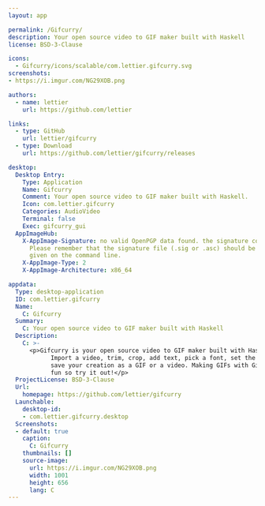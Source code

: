 ```yaml
---
layout: app

permalink: /Gifcurry/
description: Your open source video to GIF maker built with Haskell
license: BSD-3-Clause

icons:
  - Gifcurry/icons/scalable/com.lettier.gifcurry.svg
screenshots:
- https://i.imgur.com/NG29XOB.png

authors:
  - name: lettier
    url: https://github.com/lettier

links:
  - type: GitHub
    url: lettier/gifcurry
  - type: Download
    url: https://github.com/lettier/gifcurry/releases

desktop:
  Desktop Entry:
    Type: Application
    Name: Gifcurry
    Comment: Your open source video to GIF maker built with Haskell.
    Icon: com.lettier.gifcurry
    Categories: AudioVideo
    Terminal: false
    Exec: gifcurry_gui
  AppImageHub:
    X-AppImage-Signature: no valid OpenPGP data found. the signature could not be verified.
      Please remember that the signature file (.sig or .asc) should be the first file
      given on the command line.
    X-AppImage-Type: 2
    X-AppImage-Architecture: x86_64

appdata:
  Type: desktop-application
  ID: com.lettier.gifcurry
  Name:
    C: Gifcurry
  Summary:
    C: Your open source video to GIF maker built with Haskell
  Description:
    C: >-
      <p>Gifcurry is your open source video to GIF maker built with Haskell.
            Import a video, trim, crop, add text, pick a font, set the size, and
            save your creation as a GIF or a video. Making GIFs with Gifcurry is
            fun so try it out!</p>
  ProjectLicense: BSD-3-Clause
  Url:
    homepage: https://github.com/lettier/gifcurry
  Launchable:
    desktop-id:
    - com.lettier.gifcurry.desktop
  Screenshots:
  - default: true
    caption:
      C: Gifcurry
    thumbnails: []
    source-image:
      url: https://i.imgur.com/NG29XOB.png
      width: 1001
      height: 656
      lang: C
---
```

